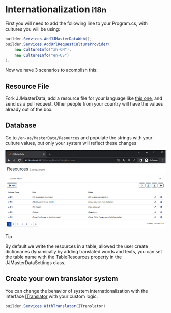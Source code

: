 <h1>Internationalization<small> i18n</small></h1>


First you will need to add the following line to your Program.cs, with cultures you will be using:
```cs
builder.Services.AddJJMasterDataWeb();
builder.Services.AddUrlRequestCultureProvider(
    new CultureInfo("zh-CN"),
    new CultureInfo("en-US")
);
```

Now we have 3 scenarios to acomplish this:

## Resource File
Fork JJMasterData, add a resource file for your language like [this one](https://github.com/JJConsulting/JJMasterData/blob/main/src/JJMasterData.Commons/Language/ResourceStrings_pt-br.resx), and send us a pull request. Other people from your country will have the values already out of the box.

## Database
Go to ```/en-us/MasterData/Resources``` and populate the strings with your culture values, but only your system will reflect these changes

<img alt="Resources Screen" src="../media/ResourceScreen.png"/>
<br>

> [!TIP] 
> By default we write the resources in a table, allowed the user create dictionaries dynamically by adding translated words and texts, you can set the table name with the TableResources property in the JJMasterDataSettings class.

## Create your own translator system
You can change the behavior of system internationalization with the interface [ITranslator](https://portal.jjconsulting.tech/jjdoc/lib/JJMasterData.Commons.Language.ITranslator.html) with your custom logic.

```cs
builder.Services.WithTranslator(ITranslator)
```
